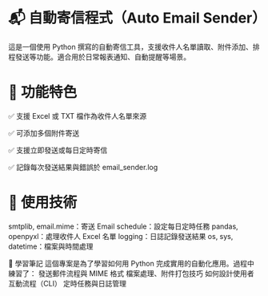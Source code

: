 # 📬 自動寄信程式（Auto Email Sender）
這是一個使用 Python 撰寫的自動寄信工具，支援收件人名單讀取、附件添加、排程發送等功能。適合用於日常報表通知、自動提醒等場景。

# 📌 功能特色
✅ 支援 Excel 或 TXT 檔作為收件人名單來源

✅ 可添加多個附件寄送

✅ 支援立即發送或每日定時寄信

✅ 記錄每次發送結果與錯誤於 email_sender.log

# 🔧 使用技術
smtplib, email.mime：寄送 Email
schedule：設定每日定時任務
pandas, openpyxl：處理收件人 Excel 名單
logging：日誌記錄發送結果
os, sys, datetime：檔案與時間處理

🧠 學習筆記
這個專案是為了學習如何用 Python 完成實用的自動化應用。過程中練習了：
發送郵件流程與 MIME 格式
檔案處理、附件打包技巧
如何設計使用者互動流程（CLI）
定時任務與日誌管理
